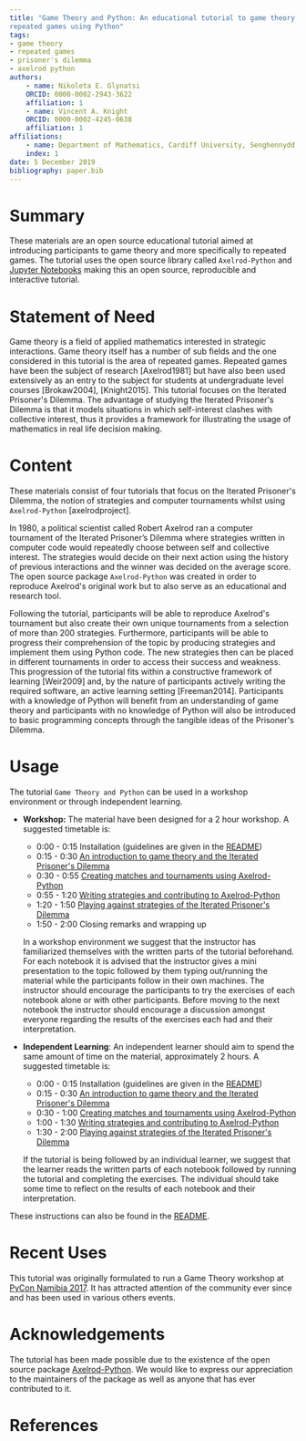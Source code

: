```yaml
---
title: "Game Theory and Python: An educational tutorial to game theory and
repeated games using Python"
tags:
- game theory
- repeated games
- prisoner's dilemma
- axelrod python
authors:
    - name: Nikoleta E. Glynatsi
    ORCID: 0000-0002-2943-3622
    affiliation: 1
    - name: Vincent A. Knight
    ORCID: 0000-0002-4245-0638
    affiliation: 1
affiliations:
    - name: Department of Mathematics, Cardiff University, Senghennydd Rd, Cardiff CF24 4AG
    index: 1
date: 5 December 2019
bibliography: paper.bib
---
```


# Summary

These materials are an open source educational tutorial aimed at introducing
participants to game theory and more specifically to repeated games. The
tutorial uses the open source library called
`Axelrod-Python` and [Jupyter
Notebooks](https://jupyter.org) making this an open source, reproducible and
interactive tutorial.

# Statement of Need

Game theory is a field of applied mathematics interested in strategic
interactions. Game theory itself has a number of sub fields and the one
considered in this tutorial is the area of repeated games. Repeated games have
been the subject of research [Axelrod1981] but have also been used extensively
as an entry to the subject for students at undergraduate level courses
[Brokaw2004], [Knight2015]. This tutorial focuses on the Iterated Prisoner's
Dilemma. The advantage of studying the Iterated Prisoner's Dilemma is that it
models situations in which self-interest clashes with collective interest, thus
it provides a framework for illustrating the usage of mathematics in real life
decision making.

# Content

These materials consist of four tutorials that focus on the Iterated Prisoner's
Dilemma, the notion of strategies and computer tournaments whilst using
`Axelrod-Python` [axelrodproject].

In 1980, a political scientist called Robert Axelrod ran a computer
tournament of the Iterated Prisoner’s Dilemma where strategies written in
computer code would repeatedly choose between self and collective interest. The
strategies would decide on their next action using the history of previous
interactions and the winner was decided on the average score. The open source
package `Axelrod-Python` was created in order to reproduce Axelrod's original work
but to also serve as an educational and research tool.

Following the tutorial, participants will be able to reproduce Axelrod's
tournament but also create their own unique tournaments from a selection of more
than 200 strategies. Furthermore, participants will be able to progress their
comprehension of the topic by producing strategies and implement them using
Python code. The new strategies then can be placed in different tournaments in
order to access their success and weakness. This progression of the tutorial
fits within a constructive framework of learning [Weir2009] and, by the nature
of participants actively writing the required software, an active learning
setting [Freeman2014]. Participants with a knowledge of Python will benefit from
an understanding of game theory and participants with no knowledge of Python
will also be introduced to basic programming concepts through the tangible ideas
of the Prisoner's Dilemma.

# Usage

The tutorial `Game Theory and Python` can be used in a workshop environment or
through independent learning.

* **Workshop:** The material have been designed for a 2 hour workshop. A suggested
timetable is:
    - 0:00 - 0:15  Installation (guidelines are given in the
  [README](https://github.com/Nikoleta-v3/Game-Theory-and-Python/blob/master/README.rst))
    - 0:15 - 0:30  [An introduction to game theory and the Iterated Prisoner's
  Dilemma](https://github.com/Nikoleta-v3/Game-Theory-and-Python/blob/master/1.%20Introduction.ipynb)
    - 0:30 - 0:55  [Creating matches and
  tournaments using Axelrod-Python](https://github.com/Nikoleta-v3/Game-Theory-and-Python/blob/master/2.%20Matches%20and%20Tournaments.ipynb)
    - 0:55 - 1:20  [Writing strategies and contributing to Axelrod-Python](https://github.com/Nikoleta-v3/Game-Theory-and-Python/blob/master/3.%20Writing%20a%20Strategy.ipynb>)
    - 1:20 - 1:50  [Playing against strategies of the Iterated Prisoner's Dilemma](https://github.com/Nikoleta-v3/Game-Theory-and-Python/blob/master/4.%20Human%20Strategy.ipynb)
    - 1:50 - 2:00  Closing remarks and wrapping up
  
  In a workshop environment we suggest that the instructor has familiarized
  themselves with the written parts of the tutorial beforehand. For each
  notebook it is advised that the instructor gives a mini presentation to the
  topic followed by them typing out/running the material while the participants
  follow in their own machines. The instructor should encourage the participants
  to try the exercises of each notebook alone or with other participants. Before
  moving to the next notebook the instructor should encourage a discussion
  amongst everyone regarding the results of the exercises each had
  and their interpretation.
- **Independent Learning**: An independent learner should aim to spend the same
  amount of time on the material, approximately 2 hours. A suggested
timetable is:
    - 0:00 - 0:15  Installation (guidelines are given in the
  [README](https://github.com/Nikoleta-v3/Game-Theory-and-Python/blob/master/README.rst))
    - 0:15 - 0:30  [An introduction to game theory and the Iterated Prisoner's
  Dilemma](https://github.com/Nikoleta-v3/Game-Theory-and-Python/blob/master/1.%20Introduction.ipynb)
    - 0:30 - 1:00  [Creating matches and
  tournaments using Axelrod-Python](https://github.com/Nikoleta-v3/Game-Theory-and-Python/blob/master/2.%20Matches%20and%20Tournaments.ipynb)
    - 1:00 - 1:30  [Writing strategies and contributing to Axelrod-Python](https://github.com/Nikoleta-v3/Game-Theory-and-Python/blob/master/3.%20Writing%20a%20Strategy.ipynb>)
    - 1:30 - 2:00  [Playing against strategies of the Iterated Prisoner's Dilemma](https://github.com/Nikoleta-v3/Game-Theory-and-Python/blob/master/4.%20Human%20Strategy.ipynb)
  
  If the tutorial is being followed by an individual learner, we suggest that
  the learner reads the written parts of each notebook followed by running the
  tutorial and completing the exercises. The individual should take some time to
  reflect on the results of each notebook and their interpretation.

These instructions can also be found in the [README](https://github.com/Nikoleta-v3/Game-Theory-and-Python/blob/master/README.rst).

# Recent Uses

This tutorial was originally formulated to run a Game Theory workshop at [PyCon
Namibia 2017](https://na.pycon.org/pycon-namibia-2017/). It has attracted
attention of the community ever since and has been used in various others
events.

# Acknowledgements

The tutorial has been made possible due to the existence of the open source package
[Axelrod-Python](https://github.com/Axelrod-Python/Axelrod). We would like to
express our appreciation to the maintainers of the package as well as
anyone that has ever contributed to it.

# References
